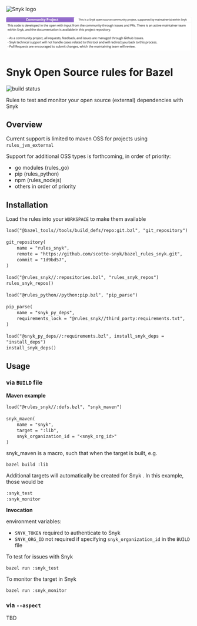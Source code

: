 ![Snyk logo](https://snyk.io/style/asset/logo/snyk-print.svg)

![snyk-oss-category](https://raw.githubusercontent.com/snyk-labs/oss-images/main/oss-community.jpg)

# Snyk Open Source rules for Bazel

![build status](https://github.com/scotte-snyk/bazel_rules_snyk/actions/workflows/build.yml/badge.svg)

Rules to test and monitor your open source (external) dependencies with Snyk

## Overview
Current support is limited to maven OSS for projects using `rules_jvm_external`

Support for additional OSS types is forthcoming, in order of priority:

- go modules (rules_go)
- pip (rules_python)
- npm (rules_nodejs)
- others in order of priority

## Installation

Load the rules into your `WORKSPACE` to make them available

```
load("@bazel_tools//tools/build_defs/repo:git.bzl", "git_repository")

git_repository(
    name = "rules_snyk",
    remote = "https://github.com/scotte-snyk/bazel_rules_snyk.git",
    commit = "1d9bd57",
)

load("@rules_snyk//:repositories.bzl", "rules_snyk_repos")
rules_snyk_repos()

load("@rules_python//python:pip.bzl", "pip_parse")

pip_parse(
    name = "snyk_py_deps",
    requirements_lock = "@rules_snyk//third_party:requirements.txt",
)

load("@snyk_py_deps//:requirements.bzl", install_snyk_deps = "install_deps")
install_snyk_deps()
```

## Usage
### via `BUILD` file 

**Maven example**

```
load("@rules_snyk//:defs.bzl", "snyk_maven")

snyk_maven(
    name = "snyk",
    target = ":lib",
    snyk_organization_id = "<snyk_org_id>"
)
```

snyk_maven is a macro, such that when the target is built, e.g.
```
bazel build :lib
```

Additional targets will automatically be created for Snyk .  In this example, those would be 
```
:snyk_test
:snyk_monitor
```

**Invocation**

environment variables:
- `SNYK_TOKEN` required to authenticate to Snyk
- `SNYK_ORG_ID` not required if specifying `snyk_organization_id` in the `BUILD` file

To test for issues with Snyk

```
bazel run :snyk_test
```

To monitor the target in Snyk

```
bazel run :snyk_monitor
```

### via `--aspect`

TBD
